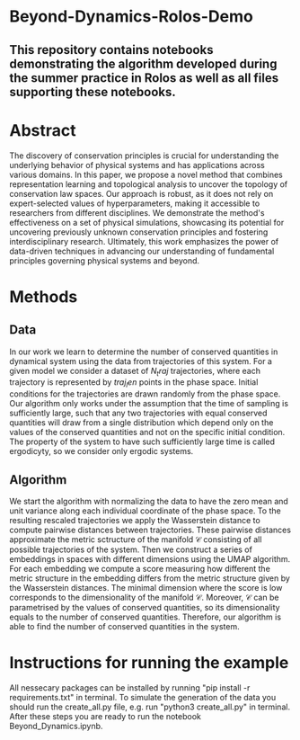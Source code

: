 # Beyond-Dynamics-Rolos-Demo

## This repository contains notebooks demonstrating the algorithm developed during the summer practice in Rolos as well as all files supporting these notebooks.

# Abstract

The discovery of conservation principles is crucial for understanding the underlying behavior of physical systems and has applications across various domains. In this paper, we propose a novel method that combines representation learning and topological analysis to uncover the topology of conservation law spaces. Our approach is robust, as it does not rely on expert-selected values of hyperparameters, making it accessible to researchers from different disciplines. We demonstrate the method's effectiveness on a set of physical simulations, showcasing its potential for uncovering previously unknown conservation principles and fostering interdisciplinary research. Ultimately, this work emphasizes the power of data-driven techniques in advancing our understanding of fundamental principles governing physical systems and beyond.

# Methods

## Data

In our work we learn to determine the number of conserved quantities in dynamical system using the data from trajectories of this system. For a given model we consider a dataset of $N_traj$ trajectories, where each trajectory is represented by $traj_len$ points in the phase space. Initial conditions for the trajectories are drawn randomly from the phase space. Our algorithm only works under the assumption that the time of sampling is sufficiently large, such that any two trajectories with equal conserved quantities will draw from a single distribution which depend only on the values of the conserved quantities and not on the specific initial condition. The property of the system to have such sufficiently large time is called ergodicyty, so we consider only ergodic systems.

## Algorithm

We start the algorithm with normalizing the data to have the zero mean and unit variance along each individual coordinate of the phase space. To the resulting rescaled trajectories we apply the Wasserstein distance to compute pairwise distances between trajectories. These pairwise distances approximate the metric sctructure of the manifold $\mathcal{C}$ consisting of all possible trajectories of the system. Then we construct a series of embeddings in spaces with different dimensions using the UMAP algorithm. For each embedding we compute a score measuring how different the metric structure in the embedding differs from the metric structure given by the Wasserstein distances. The minimal dimension where the score is low corresponds to the dimensionality of the manifold $\mathcal{C}$. Moreover, $\mathcal{C}$ can be parametrised by the values of conserved quantities, so its dimensionality equals to the number of conserved quantities. Therefore, our algorithm is able to find the number of conserved quantities in the system.

# Instructions for running the example

All nessecary packages can be installed by running "pip install -r requirements.txt" in terminal.
To simulate the generation of the data you should run the create_all.py file, e.g. run "python3 create_all.py" in terminal.
After these steps you are ready to run the notebook Beyond_Dynamics.ipynb.
